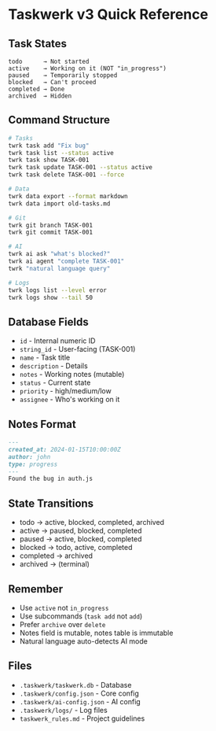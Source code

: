 # Taskwerk v3 Quick Reference

## Task States
```
todo      → Not started
active    → Working on it (NOT "in_progress")
paused    → Temporarily stopped
blocked   → Can't proceed
completed → Done
archived  → Hidden
```

## Command Structure
```bash
# Tasks
twrk task add "Fix bug"
twrk task list --status active
twrk task show TASK-001
twrk task update TASK-001 --status active
twrk task delete TASK-001 --force

# Data
twrk data export --format markdown
twrk data import old-tasks.md

# Git
twrk git branch TASK-001
twrk git commit TASK-001

# AI
twrk ai ask "what's blocked?"
twrk ai agent "complete TASK-001"
twrk "natural language query"

# Logs
twrk logs list --level error
twrk logs show --tail 50
```

## Database Fields
- `id` - Internal numeric ID
- `string_id` - User-facing (TASK-001)
- `name` - Task title
- `description` - Details
- `notes` - Working notes (mutable)
- `status` - Current state
- `priority` - high/medium/low
- `assignee` - Who's working on it

## Notes Format
```markdown
---
created_at: 2024-01-15T10:00:00Z
author: john
type: progress
---
Found the bug in auth.js
```

## State Transitions
- todo → active, blocked, completed, archived
- active → paused, blocked, completed
- paused → active, blocked, completed
- blocked → todo, active, completed
- completed → archived
- archived → (terminal)

## Remember
- Use `active` not `in_progress`
- Use subcommands (`task add` not `add`)
- Prefer `archive` over `delete`
- Notes field is mutable, notes table is immutable
- Natural language auto-detects AI mode

## Files
- `.taskwerk/taskwerk.db` - Database
- `.taskwerk/config.json` - Core config
- `.taskwerk/ai-config.json` - AI config
- `.taskwerk/logs/` - Log files
- `taskwerk_rules.md` - Project guidelines